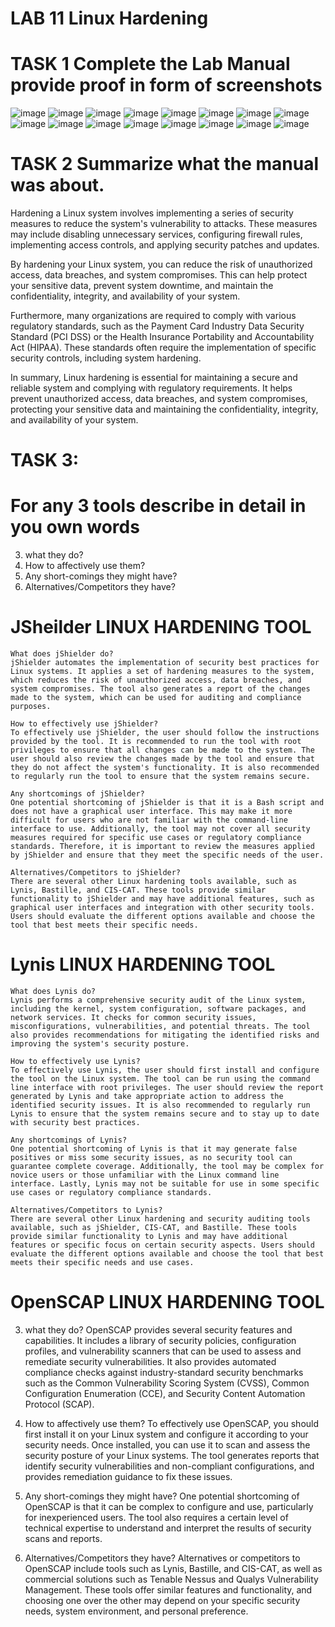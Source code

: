 # LAB 11 Linux Hardening
# TASK 1 Complete the Lab Manual provide proof in form of screenshots
![image](https://user-images.githubusercontent.com/123716596/234595553-e4470180-a494-46a1-b646-4ad6b0c68403.png)
![image](https://user-images.githubusercontent.com/123716596/234595730-6341972e-c4a2-4991-88f6-91f9661752b4.png)
![image](https://user-images.githubusercontent.com/123716596/234595899-e7a63cd3-96cd-4767-bf47-887316df66b3.png)
![image](https://user-images.githubusercontent.com/123716596/234596079-d0da41f2-04b4-4680-827c-f34d24f6f554.png)
![image](https://user-images.githubusercontent.com/123716596/234599314-d22563ef-11a4-4d95-88b0-222a099a0bb6.png)
![image](https://user-images.githubusercontent.com/123716596/234599696-9042a370-7647-40bd-9194-36cba0cd5a63.png)
![image](https://user-images.githubusercontent.com/123716596/234599940-b60d8c4e-7196-4161-b7e1-a6199b2e1233.png)
![image](https://user-images.githubusercontent.com/123716596/234600258-e70bad28-8923-4860-bab8-e9109fe97288.png)
![image](https://user-images.githubusercontent.com/123716596/234601959-e1dfc411-f8ba-4d08-98ef-cbb597956e02.png)
![image](https://user-images.githubusercontent.com/123716596/234607388-0a8caf0e-85d4-452b-92a4-93274caec10c.png)
![image](https://user-images.githubusercontent.com/123716596/234608626-13b555a2-775a-4c3f-b6b0-a9b38025313b.png)
![image](https://user-images.githubusercontent.com/123716596/234615649-0f0a89d9-e420-4bf1-a94a-ffdea90b77b7.png)
![image](https://user-images.githubusercontent.com/123716596/234615897-603a7a75-5f43-4f07-8730-2f8a0f38aef1.png)
![image](https://user-images.githubusercontent.com/123716596/234616568-318c1fbe-aacc-4e1f-b68d-f612ec1e4fb2.png)
![image](https://user-images.githubusercontent.com/123716596/234616965-b8fa274d-0642-4f09-b3b7-67583a503d81.png)
![image](https://user-images.githubusercontent.com/123716596/234617210-6d2e8b89-27fa-47f0-bd1b-1054448468e1.png)

# TASK 2  Summarize what the manual was about.
Hardening a Linux system involves implementing a series of security measures to reduce the system's vulnerability to attacks. These measures may include disabling unnecessary services, configuring firewall rules, implementing access controls, and applying security patches and updates.

By hardening your Linux system, you can reduce the risk of unauthorized access, data breaches, and system compromises. This can help protect your sensitive data, prevent system downtime, and maintain the confidentiality, integrity, and availability of your system.

Furthermore, many organizations are required to comply with various regulatory standards, such as the Payment Card Industry Data Security Standard (PCI DSS) or the Health Insurance Portability and Accountability Act (HIPAA). These standards often require the implementation of specific security controls, including system hardening.

In summary, Linux hardening is essential for maintaining a secure and reliable system and complying with regulatory requirements. It helps prevent unauthorized access, data breaches, and system compromises, protecting your sensitive data and maintaining the confidentiality, integrity, and availability of your system.

# TASK 3:
# For any 3 tools describe in detail in you own words 
 3. what they do?
 4. How to affectively use them?
 5. Any short-comings they might have?
 6. Alternatives/Competitors they have?

# JSheilder LINUX HARDENING TOOL
    What does jShielder do?
    jShielder automates the implementation of security best practices for Linux systems. It applies a set of hardening measures to the system, which reduces the risk of unauthorized access, data breaches, and system compromises. The tool also generates a report of the changes made to the system, which can be used for auditing and compliance purposes.

    How to effectively use jShielder?
    To effectively use jShielder, the user should follow the instructions provided by the tool. It is recommended to run the tool with root privileges to ensure that all changes can be made to the system. The user should also review the changes made by the tool and ensure that they do not affect the system's functionality. It is also recommended to regularly run the tool to ensure that the system remains secure.

    Any shortcomings of jShielder?
    One potential shortcoming of jShielder is that it is a Bash script and does not have a graphical user interface. This may make it more difficult for users who are not familiar with the command-line interface to use. Additionally, the tool may not cover all security measures required for specific use cases or regulatory compliance standards. Therefore, it is important to review the measures applied by jShielder and ensure that they meet the specific needs of the user.

    Alternatives/Competitors to jShielder?
    There are several other Linux hardening tools available, such as Lynis, Bastille, and CIS-CAT. These tools provide similar functionality to jShielder and may have additional features, such as graphical user interfaces and integration with other security tools. Users should evaluate the different options available and choose the tool that best meets their specific needs.

# Lynis LINUX HARDENING TOOL
    What does Lynis do?
    Lynis performs a comprehensive security audit of the Linux system, including the kernel, system configuration, software packages, and network services. It checks for common security issues, misconfigurations, vulnerabilities, and potential threats. The tool also provides recommendations for mitigating the identified risks and improving the system's security posture.

    How to effectively use Lynis?
    To effectively use Lynis, the user should first install and configure the tool on the Linux system. The tool can be run using the command line interface with root privileges. The user should review the report generated by Lynis and take appropriate action to address the identified security issues. It is also recommended to regularly run Lynis to ensure that the system remains secure and to stay up to date with security best practices.

    Any shortcomings of Lynis?
    One potential shortcoming of Lynis is that it may generate false positives or miss some security issues, as no security tool can guarantee complete coverage. Additionally, the tool may be complex for novice users or those unfamiliar with the Linux command line interface. Lastly, Lynis may not be suitable for use in some specific use cases or regulatory compliance standards.

    Alternatives/Competitors to Lynis?
    There are several other Linux hardening and security auditing tools available, such as jShielder, CIS-CAT, and Bastille. These tools provide similar functionality to Lynis and may have additional features or specific focus on certain security aspects. Users should evaluate the different options available and choose the tool that best meets their specific needs and use cases.

# OpenSCAP LINUX HARDENING TOOL
 3. what they do?
OpenSCAP provides several security features and capabilities. It includes a library of security policies, configuration profiles, and vulnerability scanners that can be used to assess and remediate security vulnerabilities. It also provides automated compliance checks against industry-standard security benchmarks such as the Common Vulnerability Scoring System (CVSS), Common Configuration Enumeration (CCE), and Security Content Automation Protocol (SCAP).

 4. How to affectively use them?
To effectively use OpenSCAP, you should first install it on your Linux system and configure it according to your security needs. Once installed, you can use it to scan and assess the security posture of your Linux systems. The tool generates reports that identify security vulnerabilities and non-compliant configurations, and provides remediation guidance to fix these issues.

 5. Any short-comings they might have?
One potential shortcoming of OpenSCAP is that it can be complex to configure and use, particularly for inexperienced users. The tool also requires a certain level of technical expertise to understand and interpret the results of security scans and reports.

 6. Alternatives/Competitors they have?
Alternatives or competitors to OpenSCAP include tools such as Lynis, Bastille, and CIS-CAT, as well as commercial solutions such as Tenable Nessus and Qualys Vulnerability Management. These tools offer similar features and functionality, and choosing one over the other may depend on your specific security needs, system environment, and personal preference.

